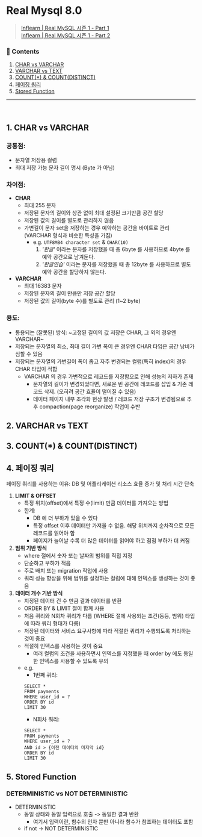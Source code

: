 # Real Mysql 8.0
> [Inflearn | Real MySQL 시즌 1 - Part 1](https://www.inflearn.com/course/real-mysql-part-1)  
> [Inflearn | Real MySQL 시즌 1 - Part 2](https://www.inflearn.com/course/real-mysql-part-2)

### :paperclip: Contents
1. [CHAR vs VARCHAR](#1-char-vs-varchar)
2. [VARCHAR vs TEXT](#2-varchar-vs-text)
3. [COUNT(*) & COUNT(DISTINCT)](#3-count--countdistinct)
4. [페이징 쿼리](#4-페이징-쿼리)
5. [Stored Function](#5-stored-function)

---

<br>

## 1. CHAR vs VARCHAR
### 공통점:
- 문자열 저장용 컬럼
- 최대 저장 가능 문자 길이 명시 (Byte 가 아님)
### 차이점:
- **CHAR**
  - 최대 255 문자
  - 저장된 문자의 길이와 상관 없이 최대 설정된 크기만큼 공간 할당
  - 저장된 값의 길이를 별도로 관리하지 않음
  - 가변길이 문자 set을 저장하는 경우 예약하는 공간을 바이트로 관리 (VARCHAR 형식과 비슷한 특성을 가짐)
    - e.g. `UTF8MB4 character set` & `CHAR(10)`
      1. _'한글'_ 이라는 문자를 저장했을 때 총 6byte 를 사용하므로 4byte 를 예약 공간으로 남겨둔다.
      2. _'한글연습'_ 이라는 문자를 저장했을 때 총 12byte 를 사용하므로 별도 예약 공간을 할당하지 않는다.
- **VARCHAR**
  - 최대 16383 문자
  - 저장된 문자의 길이 만큼만 저장 공간 할당
  - 저장된 값의 길이(byte 수)를 별도로 관리 (1~2 byte)
### 용도:
- 통용되는 (잘못된) 방식: ~고정된 길이의 값 저장은 CHAR, 그 외의 경우엔 VARCHAR~
- 저장되는 문자열의 최소, 최대 길이 가변 폭이 큰 경우엔 CHAR 타입은 공간 낭비가 심할 수 있음
- 저장되는 문자열의 가변길이 폭이 좁고 자주 변경되는 컬럼(특히 index)의 경우 CHAR 타입이 적합
  - VARCHAR 의 경우 가변적으로 레코드를 저장함으로 인해 성능의 저하가 존재
    - 문자열의 길이가 변경되었다면, 새로운 빈 공간에 레코드를 삽입 & 기존 레코드 삭제. (오히려 공간 효율이 떨어질 수 있음)
    - 데이터 페이지 내부 조각화 현상 발생 / 레코드 저장 구조가 변경됨으로 추후 compaction(page reorganize) 작업이 수반

## 2. VARCHAR vs TEXT

## 3. COUNT(*) & COUNT(DISTINCT)

## 4. 페이징 쿼리

페이징 쿼리를 사용하는 이유: DB 및 어플리케이션 리소스 효율 증가 및 처리 시간 단축

1. **LIMIT & OFFSET**
    - 특정 위치(offset)에서 특정 수(limit) 만큼 데이터를 가져오는 방법
    - 한계:
      - DB 에 더 부하가 있을 수 있다
      - 특정 offset 이후 데이터만 가져올 수 없음. 해당 위치까지 순차적으로 모든 레코드를 읽어야 함
      - 페이지가 늘어날 수록 더 많은 데이터를 읽어야 하고 점점 부하가 더 커짐
2. **범위 기반 방식**
    - where 절에서 숫자 또는 날짜의 범위를 직접 지정
    - 단순하고 부하가 적음
    - 주로 배치 또는 migration 작업에 사용
    - 쿼리 성능 향상을 위해 범위를 설정하는 컬럼에 대해 인덱스를 생성하는 것이 좋음
3. **데이터 개수 기반 방식**
    - 지정된 데이터 건 수 만큼 결과 데이터를 반환
    - ORDER BY & LIMIT 절이 함께 사용
    - 처음 쿼리와 N회차 쿼리가 다름 (WHERE 절에 사용되는 조건(동등, 범위) 타입에 따라 쿼리 형태가 다름)
    - 저장된 데이터와 서비스 요구사항에 따라 적절한 쿼리가 수행되도록 처리하는 것이 중요
    - 적절히 인덱스를 사용하는 것이 중요
      - 여러 컬럼의 조건을 사용하면서 인덱스를 지정했을 때 order by 에도 동일한 인덱스를 사용할 수 있도록 유의
    - e.g.
      - 1번째 쿼리:
      ```
      SELECT *
      FROM payments
      WHERE user_id = ?
      ORDER BY id
      LIMIT 30
      ```
      - N회차 쿼리:
      ```
      SELECT *
      FROM payments
      WHERE user_id = ?
      AND id > {이전 데이터의 마지막 id}
      ORDER BY id
      LIMIT 30
      ``` 

## 5. Stored Function

### DETERMINISTIC vs NOT DETERMINISTIC

- DETERMINISTIC
    - 동일 상태와 동일 입력으로 호출 -> 동일한 결과 반환
        - 여기서 입력이란, 함수의 인자 뿐만 아니라 함수가 참조하는 데이터도 포함
    - if not -> NOT DETERMINISTIC

